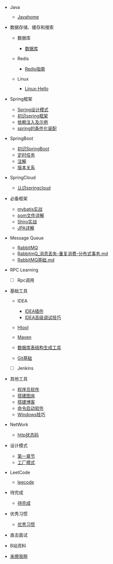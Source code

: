 - Java

  - [Javahome](Java/Javahome.md)

  
- 数据存储、缓存和搜索
  - 数据库
    - [数据库](start/database.md)
  - Redis
     - [Redis指南](redis/Redis-Hello.md)
     
  - Linux
     - [Linux-Hello](database/Linux-Hello.md)
     
- Spring框架

  - [Spring设计模式](spring/Spring-Design-Patterns.md)
  - [初识spring框架](spring/【10分钟学Spring】：（一）初识Spring框架.md)
  - [依赖注入及示例](spring/【10分钟学Spring】：（二）一文搞懂spring依赖注入（DI）.md)
  - [spring的条件化装配](spring/【10分钟学Spring】：（三）你了解spring的高级装配吗_条件化装配bean.md)

- SpringBoot
  - [初识SpringBoot](springboot/SpringBoot-Hello.md)
  - [定时任务](springboot/Spingboot定时任务-Hello.md)
  - [注解](springboot/SpringBoot注解-Hello.md)
  - [版本关系](springboot/Springboot_jdk_Maven版本.md)

- SpringCloud
  - [认识springcloud](springcloud/SpringCloud-Hello.md)
  
  
- 必备框架
  - [mybatis实战](framework/mybatis实战.md)
  - [pom文件详解](framework/pom文件详解.md)
  - [Shiro实战](framework/Shiro实战.md)
  - [JPA详解](framework/JPA详解.md)

  
- Message Queue
  - [RabbitMQ](message_queue/RabbitMQ-Hello.md)
  - [RabbitmQ_消息丢失-重复消费-分布式事务.md](message_queue/RabbitmQ_消息丢失-重复消费-分布式事务.md)
  - [RabbitMQ基础.md](message_queue/RabbitMQ基础.md)

- RPC Learning
  - [ ] Rpc调用

- 基础工具

  - IDEA
    - [IDEA插件](base_tool/IDEA/IDEA插件.md)
    - [IDEA高级调试技巧](base_tool/IDEA/IDEA高级调试技巧.md)

  - [Htool](base_tool/HTool.md)
  - [Maven](base_tool/Maven-Hello.md)

  - [数据库表结构生成工具](base_tool/数据库表结构生成工具.md)
  - [Git基础](base_tool/Git/Git-Hello.md)
  - [ ] Jenkins

- 其他工具
  - [程序员软件](other_tool/程序员软件.md)
  - [搭建图床](other_tool/搭建图床.md)
  - [搭建博客](other_tool/搭建博客.md)
  - [命令启动软件](other_tool/配置命令快速启动常用软件.md)
  - [Windows技巧](other_tool/Windows技巧.md)

- NetWork
  - [http状态码](network/http状态码.md)

- 设计模式

  - [第一章节](desgin-pattern/Java面试必备：手写单例模式.md)
  - [工厂模式](desgin-pattern/工厂模式超详解（代码示例）.md)


- LeetCode
  - [leecode](LeeCode/leecode.md)


- 待完成
  - [待完成](todo/狂神笔记.md)
  
- 优秀习惯
  - [优秀习惯](good_programmer/good_programmer_start.md)
  
- 直击面试

- B站资料

- [来撩我啊](callme.md)

